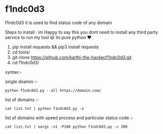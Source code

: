 # f1ndc0d3
f1ndc0d3 it is used to find status code of any domain 

Steps to install :
im Happy to say this you dont need to install any third party service to run my tool 😃
its pure python ❤️️

1. pip install requests && pip3 install requests
2. cd tools/
3. git clone https://github.com/karthi-the-hacker/f1ndc0d3.git
4. cd f1ndc0d3/

syntax:-

single doamin  :-

    python f1ndc0d3.py --all https://domain.com/
              
list of domains :-

    cat list.txt | python f1ndc0d3.py -a
              
list of domains with speed process and particular status code :-
             
    cat list.txt | xargs -n1 -P100 python f1ndc0d3.py -c 200 
